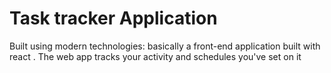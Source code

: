 # Task tracker Application

Built using modern technologies: basically a front-end application built with react . The web app tracks your activity and schedules you've set on it